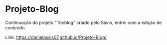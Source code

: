 # Projeto-Blog
Continuação do projeto "Tecblog" criado pelo Sávio, entrei com a edição de conteúdo.

Link: https://danielassis07.github.io/Projeto-Blog/